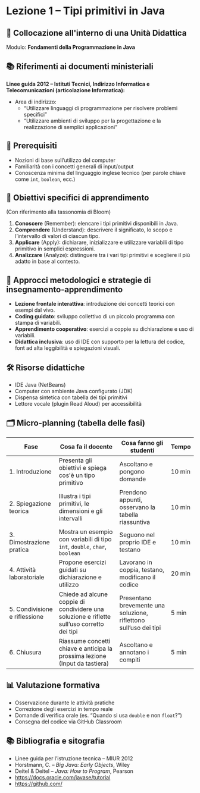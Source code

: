 # Lezione 1 – Tipi primitivi in Java

## 📌 Collocazione all'interno di una Unità Didattica
Modulo: **Fondamenti della Programmazione in Java**

## 📚 Riferimenti ai documenti ministeriali
**Linee guida 2012 – Istituti Tecnici, Indirizzo Informatica e Telecomunicazioni (articolazione Informatica):**

- Area di indirizzo:
  - “Utilizzare linguaggi di programmazione per risolvere problemi specifici”
  - “Utilizzare ambienti di sviluppo per la progettazione e la realizzazione di semplici applicazioni”

## 🧠 Prerequisiti
- Nozioni di base sull’utilizzo del computer
- Familiarità con i concetti generali di input/output
- Conoscenza minima del linguaggio inglese tecnico (per parole chiave come `int`, `boolean`, ecc.)

## 🎯 Obiettivi specifici di apprendimento
(Con riferimento alla tassonomia di Bloom)

1. **Conoscere** (Remember): elencare i tipi primitivi disponibili in Java.
2. **Comprendere** (Understand): descrivere il significato, lo scopo e l’intervallo di valori di ciascun tipo.
3. **Applicare** (Apply): dichiarare, inizializzare e utilizzare variabili di tipo primitivo in semplici espressioni.
4. **Analizzare** (Analyze): distinguere tra i vari tipi primitivi e scegliere il più adatto in base al contesto.

## 🧩 Approcci metodologici e strategie di insegnamento-apprendimento
- **Lezione frontale interattiva**: introduzione dei concetti teorici con esempi dal vivo.
- **Coding guidato**: sviluppo collettivo di un piccolo programma con stampa di variabili.
- **Apprendimento cooperativo**: esercizi a coppie su dichiarazione e uso di variabili.
- **Didattica inclusiva**: uso di IDE con supporto per la lettura del codice, font ad alta leggibilità e spiegazioni visuali.

## 🛠️ Risorse didattiche
- IDE Java (NetBeans)
- Computer con ambiente Java configurato (JDK)
- Dispensa sintetica con tabella dei tipi primitivi
- Lettore vocale (plugin Read Aloud) per accessibilità

## 🗂️ Micro-planning (tabella delle fasi)

| Fase | Cosa fa il docente | Cosa fanno gli studenti | Tempo |
|------|---------------------|--------------------------|-------|
| 1. Introduzione | Presenta gli obiettivi e spiega cos'è un tipo primitivo | Ascoltano e pongono domande | 10 min |
| 2. Spiegazione teorica | Illustra i tipi primitivi, le dimensioni e gli intervalli | Prendono appunti, osservano la tabella riassuntiva | 10 min |
| 3. Dimostrazione pratica | Mostra un esempio con variabili di tipo `int`, `double`, `char`, `boolean` | Seguono nel proprio IDE e testano | 10 min |
| 4. Attività laboratoriale | Propone esercizi guidati su dichiarazione e utilizzo | Lavorano in coppia, testano, modificano il codice | 20 min |
| 5. Condivisione e riflessione | Chiede ad alcune coppie di condividere una soluzione e riflette sull’uso corretto dei tipi | Presentano brevemente una soluzione, riflettono sull’uso dei tipi | 5 min |
| 6. Chiusura | Riassume concetti chiave e anticipa la prossima lezione (Input da tastiera) | Ascoltano e annotano i compiti | 5 min |

## 📊 Valutazione formativa
- Osservazione durante le attività pratiche
- Correzione degli esercizi in tempo reale
- Domande di verifica orale (es. “Quando si usa `double` e non `float`?”)
- Consegna del codice via GitHub Classroom

## 📚 Bibliografia e sitografia
- Linee guida per l’istruzione tecnica – MIUR 2012
- Horstmann, C. – *Big Java: Early Objects*, Wiley
- Deitel & Deitel – *Java: How to Program*, Pearson
- https://docs.oracle.com/javase/tutorial
- https://github.com/

